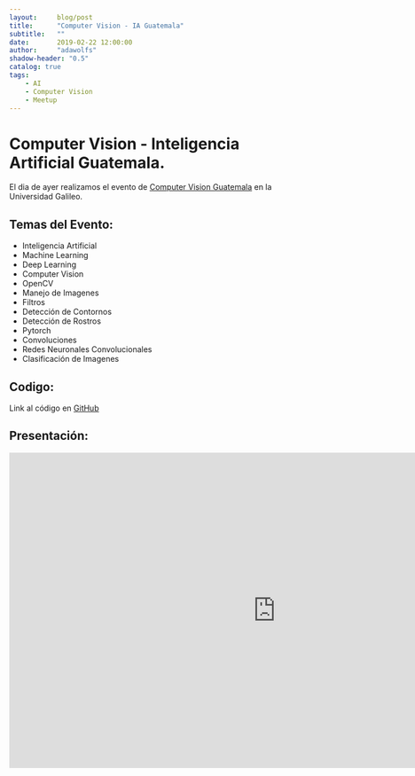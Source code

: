 ```yaml
---
layout:     blog/post
title:      "Computer Vision - IA Guatemala"
subtitle:   ""
date:       2019-02-22 12:00:00
author:     "adawolfs"
shadow-header: "0.5"
catalog: true
tags:
    - AI
    - Computer Vision
    - Meetup
---
```


# Computer Vision - Inteligencia Artificial Guatemala.
El dia de ayer realizamos el evento de [Computer Vision Guatemala](https://www.meetup.com/Inteligencia-Artificial-Guatemala/events/258749498/) en la Universidad Galileo.

## Temas del Evento:
- Inteligencia Artificial
- Machine Learning
- Deep Learning
- Computer Vision
- OpenCV
- Manejo de Imagenes
- Filtros
- Detección de Contornos
- Detección de Rostros
- Pytorch
- Convoluciones
- Redes Neuronales Convolucionales
- Clasificación de Imagenes


## Codigo:
Link al código en [GitHub](https://github.com/adawolfs/Computer-Vision-IAGT)

## Presentación:
<iframe src="https://docs.google.com/presentation/d/e/2PACX-1vSoecB6YOj4NE_xryy5xB3WEt6ATYxCmri82uq906WWZMapDH4AIJS1z0T6496zxK60U7jRofCepRxo/embed?start=true&loop=false&delayms=10000" frameborder="0" width="960" height="569" allowfullscreen="true" mozallowfullscreen="true" webkitallowfullscreen="true"></iframe>